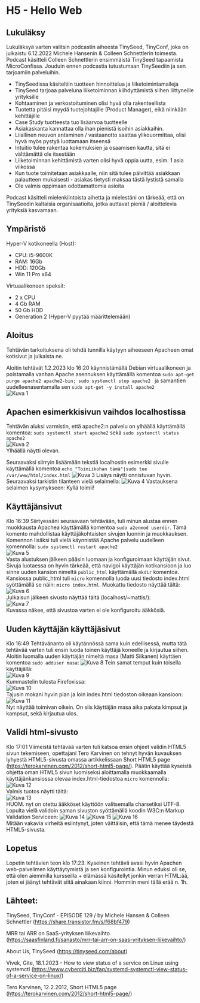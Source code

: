 # H5 - Hello Web

## Lukuläksy
Lukuläksyä varten valitsin podcastin aiheesta TinySeed, TinyConf, joka on julkaistu 6.12.2022 Michele Hansenin & Colleen Schnettlerin toimesta. Podcast käsitteli Colleen Schnettlerin ensimmäistä TinySeed tapaamista MicroConfissa. Jouduin ennen podcastia tutustumaan TinySeediin ja sen tarjoamiin palveluihin.

- TinySeedissa käsiteltiin tuotteen hinnoittelua ja liiketoimintamalleja
- TinySeed tarjoaa palveluna liiketoiminnan kiihdyttämistä siihen liittyneille yrityksille
- Kohtaaminen ja verkostoituminen olisi hyvä olla rakenteellista
- Tuotetta pitäisi myydä tuotejohtajille (Product Manager), eikä niinkään kehittäjille
- Case Study tuotteesta tuo lisäarvoa tuotteelle
- Asiakaskanta kannattaa olla ihan pienistä isoihin asiakkaihin. 
- Liiallinen neuvon antaminen / vastaanotto saattaa ylikouormittaa, olisi hyvä myös pystyä luottamaan itseensä
- Intuitio tulee rakentaa kokemuksien ja osaamisen kautta, sitä ei välttämättä ole itsestään
- Liiketoiminnan kehittämistä varten olisi hyvä oppia uutta, esim. 1 asia viikossa
- Kun tuote toimitetaan asiakkaalle, niin sitä tulee päivittää asiakkaan palautteen mukaisesti - asiakas tietysti maksaa tästä lystistä samalla
- Ole valmis oppimaan odottamattomia asioita

Podcast käsitteli mielenkiintoista aihetta ja mielestäni on tärkeää, että on TinySeedin kaltaisia organisaatioita, jotka auttavat pieniä / aloittelevia yrityksiä kasvamaan.


## Ympäristö

Hyper-V kotikoneella (Host):

- CPU: i5-9600K
- RAM: 16Gb
- HDD: 120Gb
- Win 11 Pro x64

Virtuaalikoneen speksit:

- 2 x CPU
- 4 Gb RAM
- 50 Gb HDD
- Generation 2 (Hyper-V pyytää määrittelemään)

## Aloitus 
Tehtävän tarkoituksena oli tehdä tunnilla käytyyn aiheeseen Apacheen omat kotisivut ja julkaista ne.

Aloitin tehtävät 1.2.2023 klo 16:20 käynnistämällä Debian virtuaalikoneen ja poistamalla vanhan Apache asennuksen käyttämällä komentoa
```sudo apt-get purge apache2 apache2-bin; sudo systemctl stop apache2 ``` ja samantien uudelleenasentamalla sen ```sudo apt-get -y install apache2``` </br>
![Kuva 1](https://user-images.githubusercontent.com/122887740/216070555-900ce178-b982-42c9-871f-93dc0517c728.png) </br>

## Apachen esimerkkisivun vaihdos localhostissa
Tehtävän aluksi varmistin, että apache2:n palvelu on ylhäällä käyttämällä komentoa: ```sudo systemctl start apache2``` sekä ```sudo systemctl status apache2```</br>
![Kuva 2](https://user-images.githubusercontent.com/122887740/216071847-57e8385d-ff19-4705-ae28-8c45bcaf0848.png) </br>
Ylhäällä näytti olevan. </br>

Seuraavaksi siirryin lisäämään tekstiä localhostin esimerkki sivulle käyttämällä komentoa ```echo "Toimiikohan tämä"|sudo tee /var/www/html/index.html```
![Kuva 3](https://user-images.githubusercontent.com/122887740/216072506-29dbd4cd-3037-4026-8995-86ff11dd460c.png)
Lisäys näytti onnistuvan hyvin. Seuraavaksi tarkistin tilanteen vielä selaimella:
![Kuva 4](https://user-images.githubusercontent.com/122887740/216072709-7d1dab3c-b8c1-4901-867e-68935f8b187d.png)
Vastauksena selaimen kysymykseen: Kyllä toimii!

## Käyttäjänsivut
Klo 16:39
Siirtyessäni seuraavaan tehtävään, tuli minun alustaa ennen muokkausta Apachea käyttämällä komentoa ```sudo a2enmod userdir```. Tämä komento mahdollistaa käyttäjäkohtaisten sivujen luonnin ja muokkauksen. Komennon lisäksi tuli vielä käynnistää Apache palvelu uudelleen komennolla: ```sudo systemctl restart apache2```</br>
![Kuva 5](https://user-images.githubusercontent.com/122887740/216073860-776e4c08-7b83-41e5-a8d7-be1ee0d9038c.png)</br>
Vasta alustuksen jälkeen pääsin luomaan ja konfiguroimaan käyttäjän sivut. Sivuja luotaessa on hyvin tärkeää, että navigoi käyttäjän kotikansioon ja luo sinne uuden kansion nimeltä ```public_html``` käyttämällä ```mkdir``` komentoa. Kansiossa public_html tuli ```micro``` komennolla luoda uusi tiedosto index.html syöttämällä se näin: ```micro index.html```. Muokattu tiedosto näyttää tältä: </br>
![Kuva 6](https://user-images.githubusercontent.com/122887740/216074992-97298bc5-c2b6-4f77-b33e-8e0a0d120bcf.png)</br>
Julkaisun jälkeen sivusto näyttää tältä (localhost/~mattis/): </br>
![Kuva 7](https://user-images.githubusercontent.com/122887740/216075296-507d2fe1-04d0-433b-9e6d-a9057941eb6e.png)</br>
Kuvassa näkee, että sivustoa varten ei ole konfiguroitu ääkkösiä. </br>

## Uuden käyttäjän käyttäjäsivut
Klo 16:49
Tehtävänanto oli käytännössä sama kuin edellisessä, mutta tätä tehtävää varten tuli ensin luoda toinen käyttäjä koneelle ja kirjautua siihen. Aloitin luomalla uuden käyttäjän nimeltä masa (Matti Siikanen) käyttäen komentoa ```sudo adduser masa```:
![Kuva 8](https://user-images.githubusercontent.com/122887740/216076439-d35c0baa-bf31-4d75-9328-d7fb5c9afd00.png)
Tein samat temput kuin toisella käyttäjällä:</br>
![Kuva 9](https://user-images.githubusercontent.com/122887740/216078241-5c2cb714-d020-47c2-b2f9-546ddb5757cf.png)</br>
Kummastelin tulosta Firefoxissa: </br>
![Kuva 10](https://user-images.githubusercontent.com/122887740/216078433-767830e7-ab81-4b12-9193-376a3ce5e05d.png)</br>
Tajusin mokani hyvin pian ja loin index.html tiedoston oikeaan kansioon: </br>
![Kuva 11](https://user-images.githubusercontent.com/122887740/216078733-e35fef38-0894-4da4-93b8-9948f9b14144.png)</br>
Nyt näyttää toimivan oikein. On siis käyttäjän masa aika pakata kimpsut ja kampsut, sekä kirjautua ulos.

## Validi html-sivusto
Klo 17:01
Viimeistä tehtävää varten tuli katsoa ensin ohjeet validin HTML5 sivun tekemiseen, opettajani Tero Karvinen on tehnyt hyvän kuvauksen lyhyestä HTML5-sivusta omassa artikkelissaan Short HTML5 page (https://terokarvinen.com/2012/short-html5-page/). Päätin käyttää kyseistä ohjetta oman HTML5 sivun luomiseksi aloittamalla muokkaamalla käyttäjänkansiossa olevaa index.html-tiedostoa ```micro``` komennolla: </br>
![Kuva 12](https://user-images.githubusercontent.com/122887740/216082441-24741a18-af38-494d-a184-571ed02651d8.png)</br>
Valmis tuotos näytti tältä: </br>
![Kuva 13](https://user-images.githubusercontent.com/122887740/216082899-21130619-313a-4565-9197-531c159727ad.png)</br>
HUOM. nyt on otettu ääkköset käyttöön valitsemalla charsetiksi UTF-8. </br>
Lopulta vielä validoin saman sivuston syöttämällä koodin W3C:n Markup Validation Serviceen:
![Kuva 14](https://user-images.githubusercontent.com/122887740/216084015-94459468-52c5-481b-b5a5-659d239bbe81.png)
![Kuva 15](https://user-images.githubusercontent.com/122887740/216084026-ad3a2074-f839-4e7a-8895-1b5dd0236efe.png)
![Kuva 16](https://user-images.githubusercontent.com/122887740/216084035-c62daf9e-8b56-43b3-8d14-6e137706f7c4.png)</br>
Mitään vakavia virheitä esiintynyt, joten väittäisin, että tämä menee täydestä HTML5-sivusta.


## Lopetus
Lopetin tehtävien teon klo 17:23. Kyseinen tehtävä avasi hyvin Apachen web-palvelimen käyttäytymistä ja sen konfigurointia. Minun eduksi oli se, että olen aiemmilla kursseilla + elämässä käsitellyt jonkin verran HTML:ää, joten ei jäänyt tehtävät siitä ainakaan kiinni. Hommiin meni tällä erää n. 1h.

## Lähteet:
TinySeed, TinyConf - EPISODE 129 / by Michele Hansen & Colleen Schnettler (https://share.transistor.fm/s/f68bf479)

MRR tai ARR on SaaS-yrityksen liikevaihto (https://saasfinland.fi/sanasto/mrr-tai-arr-on-saas-yrityksen-liikevaihto/)

About Us, TinySeed (https://tinyseed.com/about)

Vivek, Gite, 18.1.2023 - How to view status of a service on Linux using systemctl 
(https://www.cyberciti.biz/faq/systemd-systemctl-view-status-of-a-service-on-linux/)

Tero Karvinen, 12.2.2012, Short HTML5 page (https://terokarvinen.com/2012/short-html5-page/)
